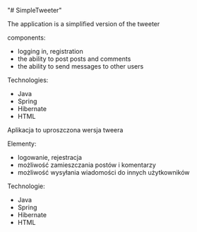 "# SimpleTweeter" 

The application is a simplified version of the tweeter

components:
- logging in, registration
- the ability to post posts and comments
- the ability to send messages to other users

Technologies:
- Java
- Spring
- Hibernate
- HTML

Aplikacja to uproszczona wersja tweera

Elementy:
- logowanie, rejestracja
- możliwość zamieszczania postów i komentarzy
- możliwość wysyłania wiadomości do innych użytkowników

Technologie:
- Java
- Spring
- Hibernate
- HTML
